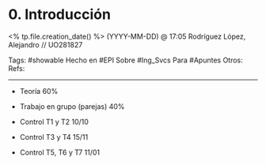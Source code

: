 # 0. Introducción
<% tp.file.creation_date() %> (YYYY-MM-DD) @ 17:05
Rodríguez López, Alejandro // UO281827

Tags:
	#showable
	Hecho en #EPI
	Sobre #Ing_Svcs
	Para #Apuntes
	Otros:
	Refs:
 
<hr>

- Teoría 60%
- Trabajo en grupo (parejas) 40%

- Control T1 y T2 10/10
- Control T3 y T4 15/11
- Control T5, T6 y T7 11/01